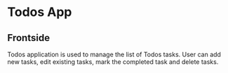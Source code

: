 # Todos App

## Frontside

Todos application is used to manage the list of Todos tasks. User can add new tasks, edit existing tasks, mark the completed task and delete tasks.
